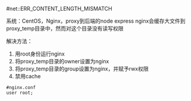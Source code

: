 #net::ERR_CONTENT_LENGTH_MISMATCH

系统：CentOS，Nginx，proxy到后端的node express
nginx会缓存大文件到proxy_temp目录中，然而对这个目录没有读写权限

解决方法：
1. 用root身份运行nginx
2. 将proxy_temp目录的owner设置为nginx
3. 将proxy_temp目录的group设置为nginx，并赋予rwx权限
4. 禁用cache

```
#nginx.conf
user root;

```

